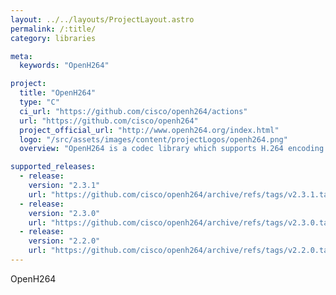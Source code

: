 ```yaml
---
layout: ../../layouts/ProjectLayout.astro
permalink: /:title/
category: libraries

meta:
  keywords: "OpenH264"

project:
  title: "OpenH264"
  type: "C"
  ci_url: "https://github.com/cisco/openh264/actions"
  url: "https://github.com/cisco/openh264"
  project_official_url: "http://www.openh264.org/index.html"
  logo: "/src/assets/images/content/projectLogos/openh264.png"
  overview: "OpenH264 is a codec library which supports H.264 encoding and decoding. It is suitable for use in real time applications such as WebRTC. See http://www.openh264.org/ for more details."

supported_releases:
  - release:
    version: "2.3.1"
    url: "https://github.com/cisco/openh264/archive/refs/tags/v2.3.1.tar.gz"
  - release:
    version: "2.3.0"
    url: "https://github.com/cisco/openh264/archive/refs/tags/v2.3.0.tar.gz"
  - release:
    version: "2.2.0"
    url: "https://github.com/cisco/openh264/archive/refs/tags/v2.2.0.tar.gz"
---
```


<p>OpenH264</p>
